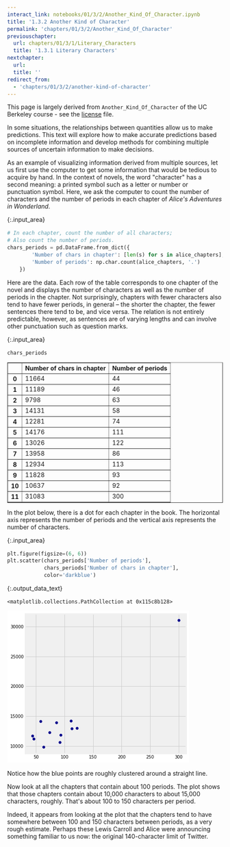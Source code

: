 ```yaml
---
interact_link: notebooks/01/3/2/Another_Kind_Of_Character.ipynb
title: '1.3.2 Another Kind of Character'
permalink: 'chapters/01/3/2/Another_Kind_Of_Character'
previouschapter:
  url: chapters/01/3/1/Literary_Characters
  title: '1.3.1 Literary Characters'
nextchapter:
  url: 
  title: ''
redirect_from:
  - 'chapters/01/3/2/another-kind-of-character'
---
```


This page is largely derived from `Another_Kind_Of_Character` of the UC
Berkeley course \- see the [license](./license) file.

In some situations, the relationships between quantities allow us to make
predictions. This text will explore how to make accurate predictions based on
incomplete information and develop methods for combining multiple sources of
uncertain information to make decisions.

As an example of visualizing information derived from multiple sources, let us
first use the computer to get some information that would be tedious to
acquire by hand. In the context of novels, the word "character" has a second
meaning: a printed symbol such as a letter or number or punctuation symbol.
Here, we ask the computer to count the number of characters and the number of
periods in each chapter of *Alice's Adventures in Wonderland*.



{:.input_area}
```python
# In each chapter, count the number of all characters;
# Also count the number of periods.
chars_periods = pd.DataFrame.from_dict({
        'Number of chars in chapter': [len(s) for s in alice_chapters],
        'Number of periods': np.char.count(alice_chapters, '.')
    })
```


Here are the data. Each row of the table corresponds to one chapter of the
novel and displays the number of characters as well as the number of periods
in the chapter. Not surprisingly, chapters with fewer characters also tend to
have fewer periods, in general – the shorter the chapter, the fewer sentences
there tend to be, and vice versa. The relation is not entirely predictable,
however, as sentences are of varying lengths and can involve other punctuation
such as question marks.



{:.input_area}
```python
chars_periods
```





<div markdown="0">
<div>
<style scoped>
    .dataframe tbody tr th:only-of-type {
        vertical-align: middle;
    }

    .dataframe tbody tr th {
        vertical-align: top;
    }

    .dataframe thead th {
        text-align: right;
    }
</style>
<table border="1" class="dataframe">
  <thead>
    <tr style="text-align: right;">
      <th></th>
      <th>Number of chars in chapter</th>
      <th>Number of periods</th>
    </tr>
  </thead>
  <tbody>
    <tr>
      <th>0</th>
      <td>11664</td>
      <td>44</td>
    </tr>
    <tr>
      <th>1</th>
      <td>11189</td>
      <td>46</td>
    </tr>
    <tr>
      <th>2</th>
      <td>9798</td>
      <td>63</td>
    </tr>
    <tr>
      <th>3</th>
      <td>14131</td>
      <td>58</td>
    </tr>
    <tr>
      <th>4</th>
      <td>12281</td>
      <td>74</td>
    </tr>
    <tr>
      <th>5</th>
      <td>14176</td>
      <td>111</td>
    </tr>
    <tr>
      <th>6</th>
      <td>13026</td>
      <td>122</td>
    </tr>
    <tr>
      <th>7</th>
      <td>13958</td>
      <td>86</td>
    </tr>
    <tr>
      <th>8</th>
      <td>12934</td>
      <td>113</td>
    </tr>
    <tr>
      <th>9</th>
      <td>11828</td>
      <td>93</td>
    </tr>
    <tr>
      <th>10</th>
      <td>10637</td>
      <td>92</td>
    </tr>
    <tr>
      <th>11</th>
      <td>31083</td>
      <td>300</td>
    </tr>
  </tbody>
</table>
</div>
</div>



In the plot below, there is a dot for each chapter in the book. The horizontal
axis represents the number of periods and the vertical axis represents the
number of characters.



{:.input_area}
```python
plt.figure(figsize=(6, 6))
plt.scatter(chars_periods['Number of periods'],
            chars_periods['Number of chars in chapter'],
            color='darkblue')
```





{:.output_data_text}
```
<matplotlib.collections.PathCollection at 0x115c8b128>
```




![png](../../../../images/chapters/01/3/2/Another_Kind_Of_Character_6_1.png)


Notice how the blue points are roughly clustered around a straight line.

Now look at all the chapters that contain about 100 periods. The plot shows
that those chapters contain about 10,000 characters to about 15,000
characters, roughly. That's about 100 to 150 characters per period.

Indeed, it appears from looking at the plot that the chapters tend to have
somewhere between 100 and 150 characters between periods, as a very rough
estimate. Perhaps these Lewis Carroll and Alice were announcing something
familiar to us now: the original 140-character limit of Twitter.
